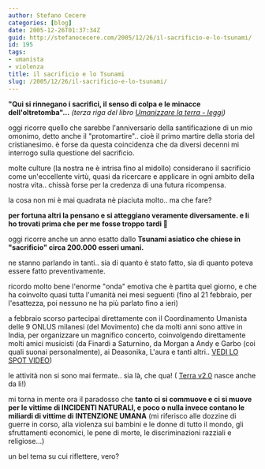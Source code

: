 ```yaml
---
author: Stefano Cecere
categories: [blog]
date: 2005-12-26T01:37:34Z
guid: http://stefanocecere.com/2005/12/26/il-sacrificio-e-lo-tsunami/
id: 195
tags:
- umanista
- violenza
title: il sacrificio e lo Tsunami
slug: /2005/12/26/il-sacrificio-e-lo-tsunami/
---
```


<img src='/wp-content/sacrificio.gif' alt='' align='left' />**"Qui si rinnegano i sacrifici, il senso di colpa e le minacce dell'oltretomba"…**  _(terza riga del libro [Umanizzare la terra - leggi](/wp-content/umanizzare_la_terra.rtf ""))_

oggi ricorre quello che sarebbe l'anniversario della santificazione di un mio omonimo, detto anche il "protomartire".. cioè il primo martire della storia del cristianesimo. è forse da questa coincidenza che da diversi decenni mi interrogo sulla questione del sacrificio.

molte culture (la nostra ne è intrisa fino al midollo) considerano il sacrificio come un'eccellente virtù, quasi da ricercare e applicare in ogni ambito della nostra vita.. chissà forse per la credenza di una futura ricompensa.

la cosa non mi è mai quadrata nè piaciuta molto.. ma che fare?
  
**per fortuna altri la pensano e si atteggiano veramente diversamente. e li ho trovati prima che per me fosse troppo tardi 🙂**

oggi ricorre anche un anno esatto dallo **Tsunami asiatico che chiese in "sacrificio" circa 200.000 esseri umani.**
  
ne stanno parlando in tanti.. sia di quanto è stato fatto, sia di quanto poteva essere fatto preventivamente.

ricordo molto bene l'enorme "onda" emotiva che è partita quel giorno, e che ha coinvolto quasi tutta l'umanità nei mesi seguenti (fino al 21 febbraio, per l'esattezza, poi nessuno ne ha più parlato fino a ieri)

a febbraio scorso partecipai direttamente con il Coordinamento Umanista delle 9 ONLUS milanesi (del Movimento) che da molti anni sono attive in India, per organizzare un magnifico concerto, coinvolgendo direttamente molti amici musicisti (da Finardi a Saturnino, da Morgan a Andy e Garbo (coi quali suonai personalmente), ai Deasonika, L'aura e tanti altri.. <a href="http://www.clum.net/md/Articolo139.html" target="_blank">VEDI LO SPOT VIDEO</a>)
  
le attività non si sono mai fermate.. sia là, che qua! ( <a href="http://terra2.clum.net" target="_blank">Terra v2.0</a> nasce anche da lì!)

mi torna in mente ora il paradosso che **tanto ci si commuove e ci si muove per le vittime di INCIDENTI NATURALI, e poco o nulla invece contano le miliardi di vittime di INTENZIONE UMANA** (mi riferisco alle dozzine di guerre in corso, alla violenza sui bambini e le donne di tutto il mondo, gli sfruttamenti economici, le pene di morte, le discriminazioni razziali e religiose…)

un bel tema su cui riflettere, vero?